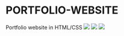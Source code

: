 # PORTFOLIO-WEBSITE
Portfolio website in HTML/CSS
![](https://i.ibb.co/qdDbLMq/portfolio.png)
![](https://i.ibb.co/6tfm9yh/webpage.png)
![](https://i.ibb.co/bHK0pYN/pfwp.png)
